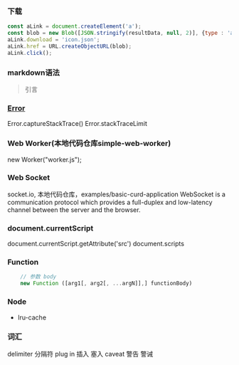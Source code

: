 ### 下载
```javascript
const aLink = document.createElement('a');
const blob = new Blob([JSON.stringify(resultData, null, 2)], {type : 'application/json'});
aLink.download = 'icon.json';
aLink.href = URL.createObjectURL(blob);
aLink.click();
```

### markdown语法
> 引言

### [Error](https://developer.mozilla.org/en-US/docs/Web/JavaScript/Reference/Global_Objects/Error)
Error.captureStackTrace()
Error.stackTraceLimit

### Web Worker(本地代码仓库simple-web-worker)
new Worker("worker.js");

### Web Socket
socket.io, 本地代码仓库，examples/basic-curd-application
WebSocket is a communication protocol which provides a full-duplex and low-latency channel between the server and the browser.

### document.currentScript
document.currentScript.getAttribute('src')
document.scripts

### Function
```javascript
    // 参数 body
    new Function ([arg1[, arg2[, ...argN]],] functionBody)
```

### Node
- lru-cache

### 词汇
delimiter 分隔符
plug in 插入 塞入
caveat 警告 警诫